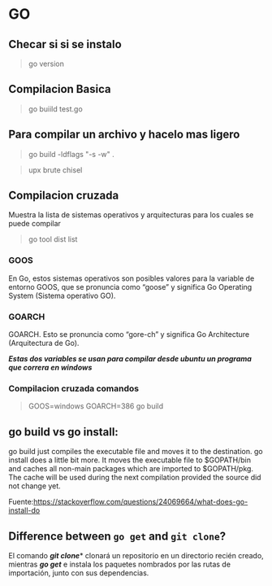 # GO

## Checar si si se instalo

>go version

## Compilacion Basica

> go buiild test.go

## Para compilar un archivo y hacelo mas ligero

> go build  -ldflags "-s -w" .

> upx brute chisel

## Compilacion cruzada

Muestra la lista de sistemas operativos y arquitecturas para los cuales se puede compilar

>go tool dist list


### GOOS

En Go, estos sistemas operativos son posibles valores para la variable de entorno GOOS, que se pronuncia como “goose” y significa Go Operating System (Sistema operativo GO).

### GOARCH

GOARCH. Esto se pronuncia como “gore-ch” y significa Go Architecture (Arquitectura de Go).

***Estas dos variables se usan para compilar desde ubuntu un programa que correra en windows***

### Compilacion cruzada comandos

> GOOS=windows GOARCH=386 go build


## go build vs go install:
go build just compiles the executable file and moves it to the destination. go install does a little bit more. It moves the executable file to $GOPATH/bin and caches all non-main packages which are imported to $GOPATH/pkg. The cache will be used during the next compilation provided the source did not change yet.

Fuente:https://stackoverflow.com/questions/24069664/what-does-go-install-do

## Difference between `go get` and `git clone`?

El comando ***git clone**** clonará un repositorio en un directorio recién creado, mientras ***go get*** e instala los paquetes nombrados por las rutas de importación, junto con sus dependencias.


